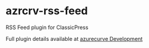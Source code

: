 # azrcrv-rss-feed
RSS Feed plugin for ClassicPress

Full plugin details available at [azurecurve Development](https://development.azurecurve.co.uk/classicpress-plugins/rss-feed/)
